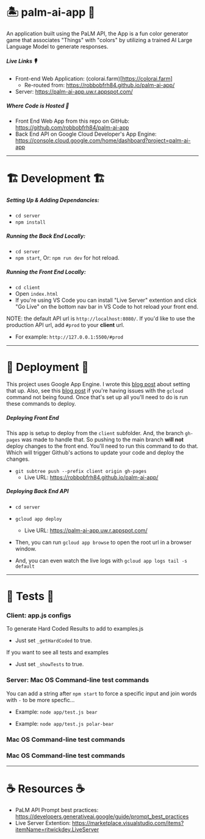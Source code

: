 # 🏝️ palm-ai-app 🎨
An application built using the PaLM API, the App is a fun color generator game that associates "Things" with "colors" by utilizing a trained AI Large Language Model to generate responses. 


##### Live Links 🎙️

- Front-end Web Application: (colorai.farm)[https://colorai.farm]
  - Re-routed from: https://robbobfrh84.github.io/palm-ai-app/
- Server: https://palm-ai-app.uw.r.appspot.com/

##### Where Code is Hosted 🍦

- Front End Web App from this repo on GitHub: https://github.com/robbobfrh84/palm-ai-app
- Back End API on Google Cloud Developer's App Engine: https://console.cloud.google.com/home/dashboard?project=palm-ai-app

----

# 🏗️ Development 🏗️
##### Setting Up & Adding Dependancies:

- `cd server`
- `npm install` 

##### Running the Back End Locally:

- `cd server`
- `npm start`, Or: `npm run dev` for hot reload.

##### Running the Front End Locally:

- `cd client`
- Open `index.html`
- If you're using VS Code you can install "Live Server" extention and click "Go Live" on the bottom nav bar in VS Code to hot reload your front end. 

NOTE: the default API url is `http://localhost:8080/`. If you'd like to use the production API url, add `#prod` to your **client** url. 
- For example: `http://127.0.0.1:5500/#prod`

----

# 🚀 Deployment 🚀
This project uses Google App Engine. I wrote this [blog post](https://medium.com/@bobmain49/node-js-app-engine-with-google-cli-getting-started-guide-2023-556a4805cebd) about setting that up. Also, see this [blog post](https://medium.com/@bobmain49/dealing-with-sh-gcloud-command-not-found-after-setting-up-gcloud-cli-5e11b9290e6) if you're having issues with the `gcloud` command not being found. Once that's set up all you'll need to do is run these commands to deploy. 

##### Deploying Front End 

This app is setup to deploy from the `client` subfolder. And, the branch `gh-pages` was made to handle that. So pushing to the main branch **will not** deploy changes to the front end. You'll need to run this command to do that. Which will trigger Github's actions to update your code and deploy the changes.

- `git subtree push --prefix client origin gh-pages`
  - Live URL:  https://robbobfrh84.github.io/palm-ai-app/

##### Deploying Back End API

- `cd server`
- `gcloud app deploy` 
  - Live URL: https://palm-ai-app.uw.r.appspot.com/

- Then, you can run `gcloud app browse` to open the root url in a browser window.
- And, you can even watch the live logs with `gcloud app logs tail -s default`

----


# 🥽 Tests 🧪 

### Client: app.js configs 
To generate Hard Coded Results to add to examples.js
- Just set `_getHardCoded` to true. 

If you want to see all tests and examples
- Just set `_showTests` to true. 

### Server: Mac OS Command-line test commands
You can add a string after `npm start` to force a specific input and join words with `-` to be more specfic...
- Example: `node app/test.js bear`

- Example: `node app/test.js polar-bear`

### Mac OS Command-line test commands
### Mac OS Command-line test commands



----

# ☕️ Resources ☕️
- PaLM API Prompt best practices: https://developers.generativeai.google/guide/prompt_best_practices
- Live Server Extention: https://marketplace.visualstudio.com/items?itemName=ritwickdey.LiveServer
